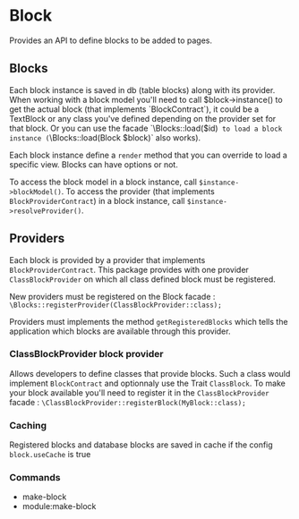 # Block

Provides an API to define blocks to be added to pages.

## Blocks 

Each block instance is saved in db (table blocks) along with its provider.
When working with a block model you'll need to call $block->instance() to get the actual block (that implements `BlockContract`), it could be a TextBlock or any class you've defined depending on the provider set for that block.
Or you can use the facade `\Blocks::load($id)` to load a block instance (`\Blocks::load(Block $block)` also works).

Each block instance define a `render` method that you can override to load a specific view.
Blocks can have options or not.

To access the block model in a block instance, call `$instance->blockModel()`.
To access the provider (that implements `BlockProviderContract`) in a block instance, call `$instance->resolveProvider()`.

## Providers

Each block is provided by a provider that implements `BlockProviderContract`. This package provides with one provider `ClassBlockProvider` on which all class defined block must be registered.

New providers must be registered on the Block facade : `\Blocks::registerProvider(ClassBlockProvider::class);`

Providers must implements the method `getRegisteredBlocks` which tells the application which blocks are available through this provider.

### ClassBlockProvider block provider

Allows developers to define classes that provide blocks.
Such a class would implement `BlockContract` and optionnaly use the Trait `ClassBlock`.
To make your block available you'll need to register it in the `ClassBlockProvider` facade : `\ClassBlockProvider::registerBlock(MyBlock::class);`

### Caching

Registered blocks and database blocks are saved in cache if the config `block.useCache` is true

### Commands

- make-block
- module:make-block